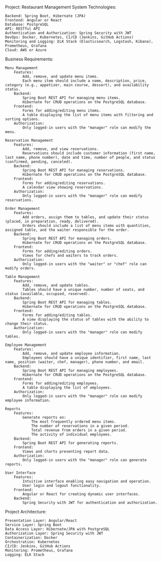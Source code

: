 Project: Restaurant Management System
Technologies:

    Backend: Spring Boot, Hibernate (JPA)
    Frontend: Angular or React
    Database: PostgreSQL
    API: RESTful API
    Authentication and Authorization: Spring Security with JWT
    DevOps: Docker, Kubernetes, CI/CD (Jenkins, GitHub Actions)
    Monitoring and Logging: ELK Stack (Elasticsearch, Logstash, Kibana), Prometheus, Grafana
    Cloud: AWS or Azure

Business Requirements:

    Menu Management
        Features:
            Add, remove, and update menu items.
            Each menu item should include a name, description, price, category (e.g., appetizer, main course, dessert), and availability status.
        Backend:
            Spring Boot REST API for managing menu items.
            Hibernate for CRUD operations on the PostgreSQL database.
        Frontend:
            Forms for adding/editing menu items.
            A table displaying the list of menu items with filtering and sorting options.
        Authorization:
            Only logged-in users with the "manager" role can modify the menu.

    Reservation Management
        Features:
            Add, remove, and view reservations.
            Reservations should include customer information (first name, last name, phone number), date and time, number of people, and status (confirmed, pending, canceled).
        Backend:
            Spring Boot REST API for managing reservations.
            Hibernate for CRUD operations on the PostgreSQL database.
        Frontend:
            Forms for adding/editing reservations.
            A calendar view showing reservations.
        Authorization:
            Only logged-in users with the "manager" role can modify reservations.

    Order Management
        Features:
            Add orders, assign them to tables, and update their status (placed, in preparation, ready, delivered).
            Orders should include a list of menu items with quantities, assigned table, and the waiter responsible for the order.
        Backend:
            Spring Boot REST API for managing orders.
            Hibernate for CRUD operations on the PostgreSQL database.
        Frontend:
            Forms for adding/editing orders.
            Views for chefs and waiters to track orders.
        Authorization:
            Only logged-in users with the "waiter" or "chef" role can modify orders.

    Table Management
        Features:
            Add, remove, and update tables.
            Tables should have a unique number, number of seats, and status (available, occupied, reserved).
        Backend:
            Spring Boot REST API for managing tables.
            Hibernate for CRUD operations on the PostgreSQL database.
        Frontend:
            Forms for adding/editing tables.
            A view displaying the status of tables with the ability to change their status.
        Authorization:
            Only logged-in users with the "manager" role can modify tables.

    Employee Management
        Features:
            Add, remove, and update employee information.
            Employees should have a unique identifier, first name, last name, position (waiter, chef, manager), phone number, and email.
        Backend:
            Spring Boot REST API for managing employees.
            Hibernate for CRUD operations on the PostgreSQL database.
        Frontend:
            Forms for adding/editing employees.
            A table displaying the list of employees.
        Authorization:
            Only logged-in users with the "manager" role can modify employee information.

    Reports
        Features:
            Generate reports on:
                The most frequently ordered menu items.
                The number of reservations in a given period.
                Total revenue from orders in a given period.
                The activity of individual employees.
        Backend:
            Spring Boot REST API for generating reports.
        Frontend:
            Views and charts presenting report data.
        Authorization:
            Only logged-in users with the "manager" role can generate reports.

    User Interface
        Features:
            Intuitive interface enabling easy navigation and operation.
            User login and logout functionality.
        Frontend:
            Angular or React for creating dynamic user interfaces.
        Backend:
            Spring Security with JWT for authentication and authorization.

Project Architecture:

    Presentation Layer: Angular/React
    Service Layer: Spring Boot
    Data Access Layer: Hibernate/JPA with PostgreSQL
    Authorization Layer: Spring Security with JWT
    Containerization: Docker
    Orchestration: Kubernetes
    CI/CD: Jenkins, GitHub Actions
    Monitoring: Prometheus, Grafana
    Logging: ELK Stack